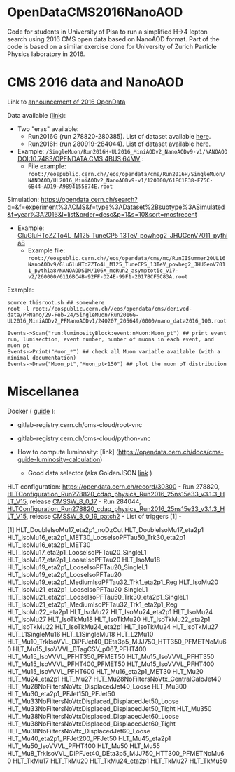# OpenDataCMS2016NanoAOD
Code for students in University of Pisa to run a simplified H->4 lepton search using 2016 CMS open data based on NanoAOD format. Part of the code is based on a similar exercise done for University of Zurich Particle Physics laboratory in 2016.

# CMS 2016 data and NanoAOD
Link to [announcement of 2016 OpenData](https://opendata.cern.ch/docs/cms-releases-2016data-2024)

Data available ([link](https://opendata.cern.ch/search?q=&f=experiment%3ACMS&f=type%3ADataset%2Bsubtype%3ACollision&f=year%3A2016&l=list&order=desc&p=1&s=10&sort=mostrecent)): 
- Two "eras" available:
  - Run2016G (run 278820-280385). List of dataset available [here](https://github.com/silviodonato/OpenDataCMS2016NanoAOD/blob/main/DatasetInfo/Run2016G.txt).
  - Run2016H (run 280919-284044). List of dataset available [here](https://github.com/silviodonato/OpenDataCMS2016NanoAOD/blob/main/DatasetInfo/Run2016H.txt).
- Example: `/SingleMuon/Run2016H-UL2016_MiniAODv2_NanoAODv9-v1/NANOAOD` [DOI:10.7483/OPENDATA.CMS.4BUS.64MV](https://opendata.cern.ch/record/30563) : 
  - File example: `root://eospublic.cern.ch//eos/opendata/cms/Run2016H/SingleMuon/NANOAOD/UL2016_MiniAODv2_NanoAODv9-v1/120000/61FC1E38-F75C-6B44-AD19-A9894155874E.root`

Simulation: https://opendata.cern.ch/search?q=&f=experiment%3ACMS&f=type%3ADataset%2Bsubtype%3ASimulated&f=year%3A2016&l=list&order=desc&p=1&s=10&sort=mostrecent 
  - Example: [GluGluHToZZTo4L_M125_TuneCP5_13TeV_powheg2_JHUGenV7011_pythia8](https://opendata.cern.ch/record/37728)
    - Example file: `root://eospublic.cern.ch//eos/opendata/cms/mc/RunIISummer20UL16NanoAODv9/GluGluHToZZTo4L_M125_TuneCP5_13TeV_powheg2_JHUGenV7011_pythia8/NANOAODSIM/106X_mcRun2_asymptotic_v17-v2/260000/6116BC4B-92FF-D24E-99F1-2017BCF6C83A.root`

Example:
~~~
source thisroot.sh ## somewhere
root -l root://eospublic.cern.ch//eos/opendata/cms/derived-data/PFNano/29-Feb-24/SingleMuon/Run2016G-UL2016_MiniAODv2_PFNanoAODv1/240207_205649/0000/nano_data2016_100.root

Events->Scan("run:luminosityBlock:event:nMuon:Muon_pt") ## print event run, lumisection, event number, number of muons in each event, and muon pt
Events->Print("Muon_*") ## check all Muon variable available (with a minimal documentation)
Events->Draw("Muon_pt","Muon_pt<150") ## plot the muon pT distribution
~~~

# Miscellanea

Docker ( [guide](https://opendata.cern.ch/docs/cms-guide-docker) ):
 - gitlab-registry.cern.ch/cms-cloud/root-vnc
 - gitlab-registry.cern.ch/cms-cloud/python-vnc

- How to compute luminosity: [link] (https://opendata.cern.ch/docs/cms-guide-luminosity-calculation)
  - Good data selector (aka GoldenJSON [link](https://opendata.cern.ch/record/14221) )

HLT configuration: https://opendata.cern.ch/record/30300
    - Run 278820, [HLTConfiguration_Run278820_cdaq_physics_Run2016_25ns15e33_v3.1.3_HLT_V15](), release [CMSSW_8_0_17](https://github.com/cms-sw/cmssw/tree/CMSSW_8_0_17)
    - Run 284044, [HLTConfiguration_Run278820_cdaq_physics_Run2016_25ns15e33_v3.1.3_HLT_V15](), release [CMSSW_8_0_19_patch2](https://github.com/cms-sw/cmssw/tree/CMSSW_8_0_19_patch2)
    - List of triggers [1]
    - 

[1]
HLT_DoubleIsoMu17_eta2p1_noDzCut
HLT_DoubleIsoMu17_eta2p1
HLT_IsoMu16_eta2p1_MET30_LooseIsoPFTau50_Trk30_eta2p1
HLT_IsoMu16_eta2p1_MET30
HLT_IsoMu17_eta2p1_LooseIsoPFTau20_SingleL1
HLT_IsoMu17_eta2p1_LooseIsoPFTau20
HLT_IsoMu18
HLT_IsoMu19_eta2p1_LooseIsoPFTau20_SingleL1
HLT_IsoMu19_eta2p1_LooseIsoPFTau20
HLT_IsoMu19_eta2p1_MediumIsoPFTau32_Trk1_eta2p1_Reg
HLT_IsoMu20
HLT_IsoMu21_eta2p1_LooseIsoPFTau20_SingleL1
HLT_IsoMu21_eta2p1_LooseIsoPFTau50_Trk30_eta2p1_SingleL1
HLT_IsoMu21_eta2p1_MediumIsoPFTau32_Trk1_eta2p1_Reg
HLT_IsoMu22_eta2p1
HLT_IsoMu22
HLT_IsoMu24_eta2p1
HLT_IsoMu24
HLT_IsoMu27
HLT_IsoTkMu18
HLT_IsoTkMu20
HLT_IsoTkMu22_eta2p1
HLT_IsoTkMu22
HLT_IsoTkMu24_eta2p1
HLT_IsoTkMu24
HLT_IsoTkMu27
HLT_L1SingleMu16
HLT_L1SingleMu18
HLT_L2Mu10
HLT_Mu10_TrkIsoVVL_DiPFJet40_DEta3p5_MJJ750_HTT350_PFMETNoMu60
HLT_Mu15_IsoVVVL_BTagCSV_p067_PFHT400
HLT_Mu15_IsoVVVL_PFHT350_PFMET50
HLT_Mu15_IsoVVVL_PFHT350
HLT_Mu15_IsoVVVL_PFHT400_PFMET50
HLT_Mu15_IsoVVVL_PFHT400
HLT_Mu15_IsoVVVL_PFHT600
HLT_Mu16_eta2p1_MET30
HLT_Mu20
HLT_Mu24_eta2p1
HLT_Mu27
HLT_Mu28NoFiltersNoVtx_CentralCaloJet40
HLT_Mu28NoFiltersNoVtx_DisplacedJet40_Loose
HLT_Mu300
HLT_Mu30_eta2p1_PFJet150_PFJet50
HLT_Mu33NoFiltersNoVtxDisplaced_DisplacedJet50_Loose
HLT_Mu33NoFiltersNoVtxDisplaced_DisplacedJet50_Tight
HLT_Mu350
HLT_Mu38NoFiltersNoVtxDisplaced_DisplacedJet60_Loose
HLT_Mu38NoFiltersNoVtxDisplaced_DisplacedJet60_Tight
HLT_Mu38NoFiltersNoVtx_DisplacedJet60_Loose
HLT_Mu40_eta2p1_PFJet200_PFJet50
HLT_Mu45_eta2p1
HLT_Mu50_IsoVVVL_PFHT400
HLT_Mu50
HLT_Mu55
HLT_Mu8_TrkIsoVVL_DiPFJet40_DEta3p5_MJJ750_HTT300_PFMETNoMu60
HLT_TkMu17
HLT_TkMu20
HLT_TkMu24_eta2p1
HLT_TkMu27
HLT_TkMu50
